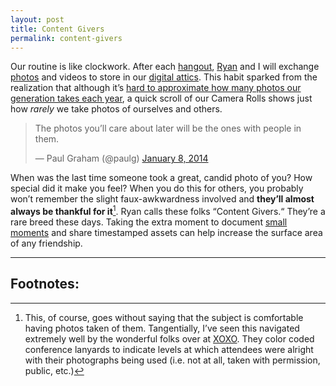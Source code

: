 ```yaml
---
layout: post
title: Content Givers
permalink: content-givers
---
```


Our routine is like clockwork. After each [hangout](https://www.instagram.com/p/BUFscWDApi3/), [Ryan](https://twitter.com/ryandawidjan) and I will exchange [photos](https://twitter.com/jasdev/status/862051865529286656) and videos to store in our [digital attics](/digital-attics). This habit sparked from the realization that although it’s [hard to approximate how many photos our generation takes each year](http://ben-evans.com/benedictevans/2015/8/19/how-many-pictures), a quick scroll of our Camera Rolls shows just how _rarely_ we take photos of ourselves and others.

<blockquote class="twitter-tweet" data-lang="en"><p lang="en" dir="ltr">The photos you’ll care about later will be the ones with people in them.</p>&mdash; Paul Graham (@paulg) <a href="https://twitter.com/paulg/status/421088648310706176">January 8, 2014</a></blockquote> <script async src="//platform.twitter.com/widgets.js" charset="utf-8"></script>

When was the last time someone took a great, candid photo of you? How special did it make you feel? When you do this for others, you probably won’t remember the slight faux-awkwardness involved and __they’ll almost always be thankful for it__[^1]. Ryan calls these folks “Content Givers.“ They’re a rare breed these days. Taking the extra moment to document [small moments](/small-moments) and share timestamped assets can help increase the surface area of any friendship.

---

## Footnotes:

[^1]: This, of course, goes without saying that the subject is comfortable having photos taken of them. Tangentially, I’ve seen this navigated extremely well by the wonderful folks over at [XOXO](http://xoxofest.com). They color coded conference lanyards to indicate levels at which attendees were alright with their photographs being used (i.e. not at all, taken with permission, public, etc.)
